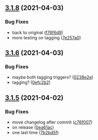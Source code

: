 ## [3.1.8](https://github.com/Badminton-Apps/core/compare/v3.1.7...v3.1.8) (2021-04-03)


### Bug Fixes

* back to original ([f76f6d9](https://github.com/Badminton-Apps/core/commit/f76f6d9979960797216966f3914805ea3bd76c78))
* more testing on tagging ([7e257a0](https://github.com/Badminton-Apps/core/commit/7e257a04be3612e9a595f71b644972387a1b572e))



## [3.1.6](https://github.com/Badminton-Apps/core/compare/v3.1.5...v3.1.6) (2021-04-03)


### Bug Fixes

* maybe both tagging triggers? ([0238e2e](https://github.com/Badminton-Apps/core/commit/0238e2e15d33ef2159f686115536371c26e879ae))
* tagging? ([0efc2b2](https://github.com/Badminton-Apps/core/commit/0efc2b2fa6af5f4ad73fed17206518d45ffd387b))



## [3.1.5](https://github.com/Badminton-Apps/core/compare/v3.1.4...v3.1.5) (2021-04-02)


### Bug Fixes

* move changelog after commit ([c76f007](https://github.com/Badminton-Apps/core/commit/c76f007f2248e09febf275299599821e210da64c))
* on release ([0ea61ac](https://github.com/Badminton-Apps/core/commit/0ea61ac9b267c2c169406cacee7d7c5e4f56619a))
* one last time ([7b2bd5f](https://github.com/Badminton-Apps/core/commit/7b2bd5ff85a67c939a816b983b966b0230112114))




